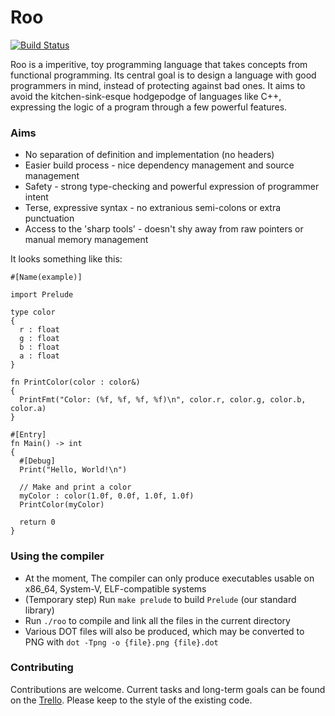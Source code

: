 # Roo
[![Build Status](https://travis-ci.org/IsaacWoods/Roo.svg?branch=master)](https://travis-ci.org/IsaacWoods/Roo)

Roo is a imperitive, toy programming language that takes concepts from functional programming. Its central goal
is to design a language with good programmers in mind, instead of protecting against bad ones. It aims to avoid
the kitchen-sink-esque hodgepodge of languages like C++, expressing the logic of a program through a few powerful
features.

### Aims
* No separation of definition and implementation (no headers)
* Easier build process - nice dependency management and source management
* Safety - strong type-checking and powerful expression of programmer intent
* Terse, expressive syntax - no extranious semi-colons or extra punctuation
* Access to the 'sharp tools' - doesn't shy away from raw pointers or manual memory management

It looks something like this:
``` roo
#[Name(example)]

import Prelude

type color
{
  r : float
  g : float
  b : float
  a : float
}

fn PrintColor(color : color&)
{
  PrintFmt("Color: (%f, %f, %f, %f)\n", color.r, color.g, color.b, color.a)
}

#[Entry]
fn Main() -> int
{
  #[Debug]
  Print("Hello, World!\n")

  // Make and print a color
  myColor : color(1.0f, 0.0f, 1.0f, 1.0f)
  PrintColor(myColor)

  return 0
}
```

### Using the compiler
* At the moment, The compiler can only produce executables usable on x86_64, System-V, ELF-compatible systems
* (Temporary step) Run `make prelude` to build `Prelude` (our standard library)
* Run `./roo` to compile and link all the files in the current directory
* Various DOT files will also be produced, which may be converted to PNG with `dot -Tpng -o {file}.png {file}.dot`

### Contributing
Contributions are welcome. Current tasks and long-term goals can be found on the [Trello](https://trello.com/b/zxHvpzTz/roo). Please keep to the style of the existing code.
